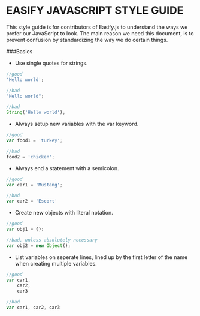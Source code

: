 EASIFY JAVASCRIPT STYLE GUIDE
=============================

This style guide is for contributors of Easify.js to understand the ways we prefer our JavaScript to look. The main reason we need this document, is to prevent confusion by standardizing the way we do certain things.

###Basics

- Use single quotes for strings.

```javascript
//good
'Hello world';

//bad
"Hello world";

//bad
String('Hello world');
```

- Always setup new variables with the var keyword.
```javascript
//good
var food1 = 'turkey';

//bad
food2 = 'chicken';
```

- Always end a statement with a semicolon.
```javascript
//good
var car1 = 'Mustang';

//bad
var car2 = 'Escort'
```

- Create new objects with literal notation.
```javascript
//good
var obj1 = {};

//bad, unless absolutely necessary
var obj2 = new Object();
```

- List variables on seperate lines, lined up by the first letter of the name when creating multiple variables.
```javascript
//good
var car1,
    car2,
    car3

//bad
var car1, car2, car3
```
